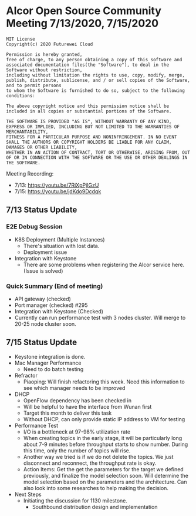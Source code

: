# Alcor Open Source Community Meeting 7/13/2020, 7/15/2020 #

    MIT License
    Copyright(c) 2020 Futurewei Cloud

    Permission is hereby granted,
    free of charge, to any person obtaining a copy of this software and associated documentation files(the "Software"), to deal in the Software without restriction,
    including without limitation the rights to use, copy, modify, merge, publish, distribute, sublicense, and / or sell copies of the Software, and to permit persons
    to whom the Software is furnished to do so, subject to the following conditions:

    The above copyright notice and this permission notice shall be included in all copies or substantial portions of the Software.

    THE SOFTWARE IS PROVIDED "AS IS", WITHOUT WARRANTY OF ANY KIND, EXPRESS OR IMPLIED, INCLUDING BUT NOT LIMITED TO THE WARRANTIES OF MERCHANTABILITY,
    FITNESS FOR A PARTICULAR PURPOSE AND NONINFRINGEMENT. IN NO EVENT SHALL THE AUTHORS OR COPYRIGHT HOLDERS BE LIABLE FOR ANY CLAIM, DAMAGES OR OTHER LIABILITY,
    WHETHER IN AN ACTION OF CONTRACT, TORT OR OTHERWISE, ARISING FROM, OUT OF OR IN CONNECTION WITH THE SOFTWARE OR THE USE OR OTHER DEALINGS IN THE SOFTWARE.
 
Meeting Recording: 

* 7/13: https://youtu.be/7RiXpPjIGzU
* 7/15: https://youtu.be/jdKdo9Dcdqk


##  7/13 Status Update 

### E2E Debug Session

* K8S Deployment (Multiple Instances)
    * There's situation with lost data.
    * Deployment issue
* Integration with Keystone
    * There are some problems when registering the Alcor service here. (Issue is solved)

### Quick Summary (End of meeting)

* API gateway  (checked)
* Port manager (checked) #295
* Integration with Keystone (Checked)
* Currently can run performance test with 3 nodes cluster. Will merge to 20-25 node cluster soon.

##  7/15 Status Update 

* Keystone integration is done.
* Mac Manager Performance
    * Need to do batch testing
* Refractor
    * Piaoping: Will finish refactoring this week. Need this information to see which manager needs to be improved
* DHCP
    * OpenFlow dependency has been checked in
    * Will be helpful to have the interface from Wunan first
    * Target this month to deliver this task
    * Without DHCP, can only provide static IP address to VM for testing
* Performance Test
    * I/O is a bottleneck at 97-98% utilization rate
    * When creating topics in the early stage, it will be particularly long about 7-9 minutes before throughput starts to show number. During this time, only the number of topics will rise.
    * Another way we tried is if we do not delete the topics. We just disconnect and reconnect, the throughput rate is okay.
    * Action Items: Get the get the parameters for the target we defined previously, and finalize the model selection soon. Will determine the model selection based on the parameters and the architecture. Can also look into some researches to help making the decision.
* Next Steps
    * Initiating the discussion for 1130 milestone.
       * Southbound distribution design and implementation